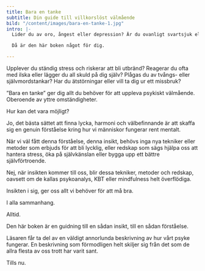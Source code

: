 ```yaml
---
title: Bara en tanke
subtitle: Din guide till villkorslöst välmående
bild: "/content/images/bara-en-tanke-1.jpg"
intro: |-
  Lider du av oro, ångest eller depression? Är du ovanligt svartsjuk eller vantrivs du på jobbet? Har du svårt att sova och vill undvika tabletterna?

  Då är den här boken något för dig.

---
```

Upplever du ständig stress och riskerar att bli utbränd? Reagerar du ofta med ilska eller lägger du all skuld på dig själv? Plågas du av tvångs- eller självmordstankar? Har du ätstörningar eller vill ta dig ur ett missbruk?

”Bara en tanke” ger dig allt du behöver för att uppleva psykiskt välmående. Oberoende av yttre omständigheter.

Hur kan det vara möjligt?

Jo, det bästa sättet att finna lycka, harmoni och välbefinnande är att skaffa sig en genuin förståelse kring hur vi människor fungerar rent mentalt.

När vi väl fått denna förståelse, denna insikt, behövs inga nya tekniker eller metoder som erbjuds för att bli lycklig, eller redskap som sägs hjälpa oss att hantera stress, öka på självkänslan eller bygga upp ett bättre självförtroende.

Nej, när insikten kommer till oss, blir dessa tekniker, metoder och redskap, oavsett om de kallas psykoanalys, KBT eller mindfulness helt överflödiga.

Insikten i sig, ger oss allt vi behöver för att må bra.

I alla sammanhang.

Alltid.

Den här boken är en guidning till en sådan insikt, till en sådan förståelse.

Läsaren får ta del av en väldigt annorlunda beskrivning av hur vårt psyke fungerar. En beskrivning som förmodligen helt skiljer sig från det som de allra flesta av oss trott har varit sant.

Tills nu.